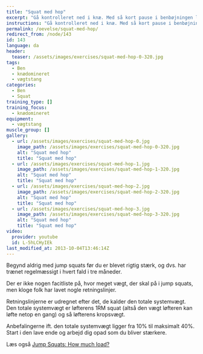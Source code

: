 ```yaml
---
title: "Squat med hop"
excerpt: "Gå kontrolleret ned i knæ. Med så kort pause i benbøjningen laver du et eksplosivt spring."
instructions: "Gå kontrolleret ned i knæ. Med så kort pause i benbøjningen laver du et eksplosivt spring."
permalink: /oevelse/squat-med-hop/
redirect_from: /node/143
id: 143
language: da
header:
  teaser: /assets/images/exercises/squat-med-hop-0-320.jpg
tags:
  - Ben
  - knædomineret
  - vægtstang
categories:
  - Ben
  - Squat
training_type: []
training_focus:
  - knædomineret
equipment:
  - vægtstang
muscle_group: []
gallery:
  - url: /assets/images/exercises/squat-med-hop-0.jpg
    image_path: /assets/images/exercises/squat-med-hop-0-320.jpg
    alt: "Squat med hop"
    title: "Squat med hop"
  - url: /assets/images/exercises/squat-med-hop-1.jpg
    image_path: /assets/images/exercises/squat-med-hop-1-320.jpg
    alt: "Squat med hop"
    title: "Squat med hop"
  - url: /assets/images/exercises/squat-med-hop-2.jpg
    image_path: /assets/images/exercises/squat-med-hop-2-320.jpg
    alt: "Squat med hop"
    title: "Squat med hop"
  - url: /assets/images/exercises/squat-med-hop-3.jpg
    image_path: /assets/images/exercises/squat-med-hop-3-320.jpg
    alt: "Squat med hop"
    title: "Squat med hop"
video:
  provider: youtube
  id: L-5hLCHyIEk
last_modified_at: 2013-10-04T13:46:14Z
---
```


Begynd aldrig med jump squats før du er blevet rigtig stærk, og dvs. har trænet regelmæssigt i hvert fald i tre måneder.

Der er ikke nogen facitliste på, hvor meget vægt, der skal på i jump squats, men kloge folk har lavet nogle retningslinjer.

Retningslinjerne er udregnet efter det, de kalder den totale systemvægt. Den totale systemvægt er løfterens 1RM squat (altså den vægt løfteren kan løfte netop en gang) og så løfterens kropsvægt.

Anbefalingerne ift. den totale systemvægt ligger fra 10% til maksimalt 40%. Start i den lave ende og arbejd dig opad som du bliver stærkere.

Læs også [Jump Squats: How much load?](http://www.dieselcrew.com/articles-pdf/DC-IM-JumpSquats.pdf)

